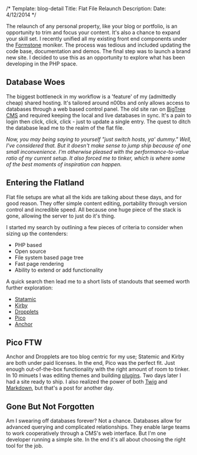 /*
Template: blog-detail
Title: Flat File Relaunch 
Description:
Date: 4/12/2014
*/

The relaunch of any personal property, like your blog or portfolio, is an opportunity to trim and focus your content. It's also a chance to expand your skill set. I recently unified all my existing front end components under the [Formstone](http://formstone.it/) moniker. The process was tedious and included updating the code base, documentation and demos. The final step was to launch a brand new site. I decided to use this as an opportunity to explore what has been developing in the PHP space.  

## Database Woes

The biggest bottleneck in my workflow is a 'feature' of my (admittedly cheap) shared hosting. It's tailored around n00bs and only allows access to databases through a web based control panel. The old site ran on [BigTree CMS](http://www.bigtreecms.org/) and required keeping the local and live databases in sync. It's a pain to login then click, click, click - just to update a single entry. The quest to ditch the database lead me to the realm of the flat file. 

*Now, you may being saying to yourself "just switch hosts, ya' dummy." Well, I've considered that. But it doesn't make sense to jump ship because of one small inconvenience. I'm otherwise pleased with the performance-to-value ratio of my current setup. It also forced me to tinker, which is where some of the best moments of inspiration can happen.*

## Entering the Flatland 

Flat file setups are what all the kids are talking about these days, and for good reason. They offer simple content editing, portability through version control and incredible speed. All because one huge piece of the stack is gone, allowing the server to just do it's thing. 

I started my search by outlining a few pieces of criteria to consider when sizing up the contenders:

- PHP based
- Open source 
- File system based page tree
- Fast page rendering 
- Ability to extend or add functionality

A quick search then lead me to a short lists of standouts that seemed worth further exploration:

- [Statamic](http://www.statamic.com/)
- [Kirby](http://getkirby.com/)
- [Dropplets](http://dropplets.com/)
- [Pico](http://picocms.org/)
- [Anchor](http://anchorcms.com/)

## Pico FTW

Anchor and Dropplets are too blog centric for my use; Statemic and Kirby are both under paid licenses. In the end, Pico was the perfect fit. Just enough out-of-the-box functionality with the right amount of room to tinker. In 10 minuets I was editing themes and building [plugins](https://github.com/picocms/Pico/wiki/Pico-Plugins). Two days later I had a site ready to ship. I also realized the power of both [Twig](http://twig.sensiolabs.org/) and [Markdown](https://daringfireball.net/projects/markdown/), but that's a post for another day.

## Gone But Not Forgotten

Am I swearing off databases forever? Not a chance. Databases allow for advanced querying and complicated relationships. They enable large teams to work cooperatively through a CMS's web interface. But I'm one developer running a simple site. In the end it's all about choosing the right tool for the job. 